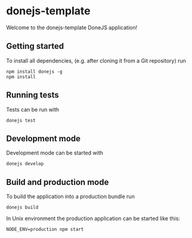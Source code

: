 # donejs-template

Welcome to the donejs-template DoneJS application!

## Getting started

To install all dependencies, (e.g. after cloning it from a Git repository) run

```
npm install donejs -g
npm install
```

## Running tests

Tests can be run with

```
donejs test
```

## Development mode

Development mode can be started with

```
donejs develop
```

## Build and production mode

To build the application into a production bundle run

```
donejs build
```

In Unix environment the production application can be started like this:

```
NODE_ENV=production npm start
```
